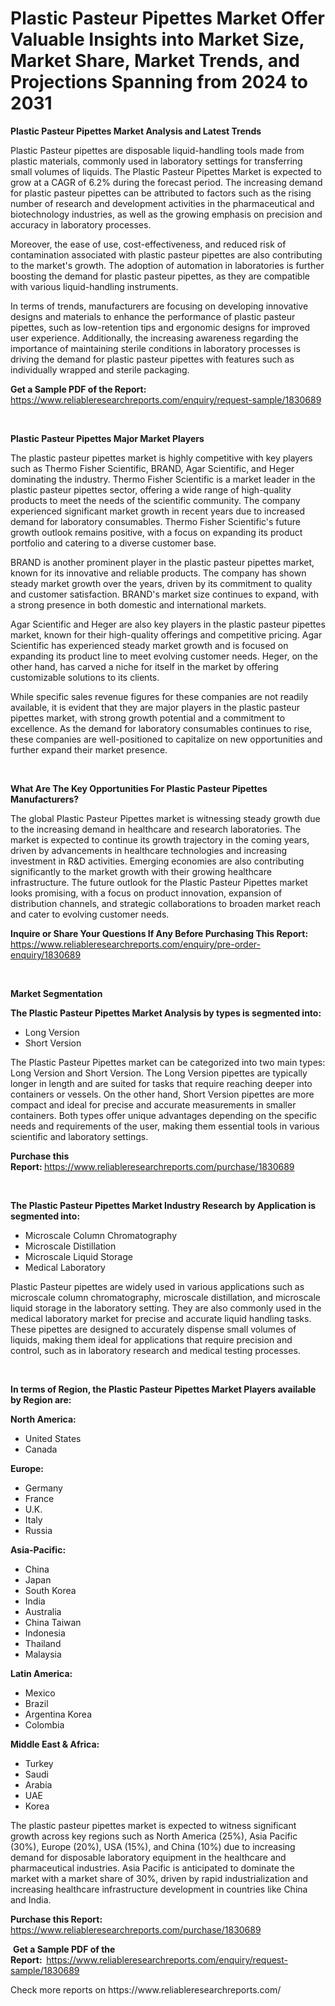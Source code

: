 <p><h1>Plastic Pasteur Pipettes Market Offer Valuable Insights into Market Size, Market Share, Market Trends, and Projections Spanning from 2024 to 2031</h1></p><p><strong>Plastic Pasteur Pipettes Market Analysis and Latest Trends</strong></p>
<p><p>Plastic Pasteur pipettes are disposable liquid-handling tools made from plastic materials, commonly used in laboratory settings for transferring small volumes of liquids. The Plastic Pasteur Pipettes Market is expected to grow at a CAGR of 6.2% during the forecast period. The increasing demand for plastic pasteur pipettes can be attributed to factors such as the rising number of research and development activities in the pharmaceutical and biotechnology industries, as well as the growing emphasis on precision and accuracy in laboratory processes.</p><p>Moreover, the ease of use, cost-effectiveness, and reduced risk of contamination associated with plastic pasteur pipettes are also contributing to the market's growth. The adoption of automation in laboratories is further boosting the demand for plastic pasteur pipettes, as they are compatible with various liquid-handling instruments.</p><p>In terms of trends, manufacturers are focusing on developing innovative designs and materials to enhance the performance of plastic pasteur pipettes, such as low-retention tips and ergonomic designs for improved user experience. Additionally, the increasing awareness regarding the importance of maintaining sterile conditions in laboratory processes is driving the demand for plastic pasteur pipettes with features such as individually wrapped and sterile packaging.</p></p>
<p><strong>Get a Sample PDF of the Report:&nbsp;</strong> <a href="https://www.reliableresearchreports.com/enquiry/request-sample/1830689">https://www.reliableresearchreports.com/enquiry/request-sample/1830689</a></p>
<p>&nbsp;</p>
<p><strong>Plastic Pasteur Pipettes Major Market Players</strong></p>
<p><p>The plastic pasteur pipettes market is highly competitive with key players such as Thermo Fisher Scientific, BRAND, Agar Scientific, and Heger dominating the industry. Thermo Fisher Scientific is a market leader in the plastic pasteur pipettes sector, offering a wide range of high-quality products to meet the needs of the scientific community. The company experienced significant market growth in recent years due to increased demand for laboratory consumables. Thermo Fisher Scientific's future growth outlook remains positive, with a focus on expanding its product portfolio and catering to a diverse customer base.</p><p>BRAND is another prominent player in the plastic pasteur pipettes market, known for its innovative and reliable products. The company has shown steady market growth over the years, driven by its commitment to quality and customer satisfaction. BRAND's market size continues to expand, with a strong presence in both domestic and international markets.</p><p>Agar Scientific and Heger are also key players in the plastic pasteur pipettes market, known for their high-quality offerings and competitive pricing. Agar Scientific has experienced steady market growth and is focused on expanding its product line to meet evolving customer needs. Heger, on the other hand, has carved a niche for itself in the market by offering customizable solutions to its clients.</p><p>While specific sales revenue figures for these companies are not readily available, it is evident that they are major players in the plastic pasteur pipettes market, with strong growth potential and a commitment to excellence. As the demand for laboratory consumables continues to rise, these companies are well-positioned to capitalize on new opportunities and further expand their market presence.</p></p>
<p>&nbsp;</p>
<p><strong>What Are The Key Opportunities For Plastic Pasteur Pipettes Manufacturers?</strong></p>
<p><p>The global Plastic Pasteur Pipettes market is witnessing steady growth due to the increasing demand in healthcare and research laboratories. The market is expected to continue its growth trajectory in the coming years, driven by advancements in healthcare technologies and increasing investment in R&D activities. Emerging economies are also contributing significantly to the market growth with their growing healthcare infrastructure. The future outlook for the Plastic Pasteur Pipettes market looks promising, with a focus on product innovation, expansion of distribution channels, and strategic collaborations to broaden market reach and cater to evolving customer needs.</p></p>
<p><strong>Inquire or Share Your Questions If Any Before Purchasing This Report:</strong> <a href="https://www.reliableresearchreports.com/enquiry/pre-order-enquiry/1830689">https://www.reliableresearchreports.com/enquiry/pre-order-enquiry/1830689</a></p>
<p>&nbsp;</p>
<p><strong>Market Segmentation</strong></p>
<p><strong>The Plastic Pasteur Pipettes Market Analysis by types is segmented into:</strong></p>
<p><ul><li>Long Version</li><li>Short Version</li></ul></p>
<p><p>The Plastic Pasteur Pipettes market can be categorized into two main types: Long Version and Short Version. The Long Version pipettes are typically longer in length and are suited for tasks that require reaching deeper into containers or vessels. On the other hand, Short Version pipettes are more compact and ideal for precise and accurate measurements in smaller containers. Both types offer unique advantages depending on the specific needs and requirements of the user, making them essential tools in various scientific and laboratory settings.</p></p>
<p><strong>Purchase this Report:&nbsp;</strong><a href="https://www.reliableresearchreports.com/purchase/1830689">https://www.reliableresearchreports.com/purchase/1830689</a></p>
<p>&nbsp;</p>
<p><strong>The Plastic Pasteur Pipettes Market Industry Research by Application is segmented into:</strong></p>
<p><ul><li>Microscale Column Chromatography</li><li>Microscale Distillation</li><li>Microscale Liquid Storage</li><li>Medical Laboratory</li></ul></p>
<p><p>Plastic Pasteur pipettes are widely used in various applications such as microscale column chromatography, microscale distillation, and microscale liquid storage in the laboratory setting. They are also commonly used in the medical laboratory market for precise and accurate liquid handling tasks. These pipettes are designed to accurately dispense small volumes of liquids, making them ideal for applications that require precision and control, such as in laboratory research and medical testing processes.</p></p>
<p>&nbsp;</p>
<p><strong>In terms of Region, the Plastic Pasteur Pipettes Market Players available by Region are:</strong></p>
<p>
    <p> <strong> North America: </strong>
        <ul>
            <li>United States</li>
            <li>Canada</li>
        </ul>
        </p> 
    <p> <strong> Europe: </strong>
        <ul>
            <li>Germany</li>
            <li>France</li>
            <li>U.K.</li>
            <li>Italy</li>
            <li>Russia</li>
        </ul>
        </p> 
    <p> <strong> Asia-Pacific: </strong>
        <ul>
            <li>China</li>
            <li>Japan</li>
            <li>South Korea</li>
            <li>India</li>
            <li>Australia</li>
            <li>China Taiwan</li>
            <li>Indonesia</li>
            <li>Thailand</li>
            <li>Malaysia</li>
        </ul>
        </p> 
    <p> <strong> Latin America: </strong>
        <ul>
            <li>Mexico</li>
            <li>Brazil</li>
            <li>Argentina Korea</li>
            <li>Colombia</li>
        </ul>
        </p> 
    <p> <strong> Middle East & Africa: </strong>
        <ul>
            <li>Turkey</li>
            <li>Saudi</li>
            <li>Arabia</li>
            <li>UAE</li>
            <li>Korea</li>
        </ul>
    </p>
    </p>
<p><p>The plastic pasteur pipettes market is expected to witness significant growth across key regions such as North America (25%), Asia Pacific (30%), Europe (20%), USA (15%), and China (10%) due to increasing demand for disposable laboratory equipment in the healthcare and pharmaceutical industries. Asia Pacific is anticipated to dominate the market with a market share of 30%, driven by rapid industrialization and increasing healthcare infrastructure development in countries like China and India.</p></p>
<p><strong>Purchase this Report: </strong><a href="https://www.reliableresearchreports.com/purchase/1830689">https://www.reliableresearchreports.com/purchase/1830689</a></p>
<p>&nbsp;<strong>Get a Sample PDF of the Report:&nbsp;&nbsp;</strong><a href="https://www.reliableresearchreports.com/enquiry/request-sample/1830689">https://www.reliableresearchreports.com/enquiry/request-sample/1830689</a></p>
<p><strong></strong></p>
<p>Check more reports on https://www.reliableresearchreports.com/</p>